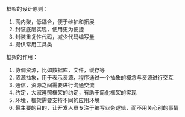 
框架的设计原则：

1. 高内聚，低耦合，便于维护和拓展
2. 封装底层实现，使用更为便捷
3. 封装重复性代码，减少代码编写量
4. 提供常用工具类

框架的作用：

1. 协调资源，比如数据库，文件，缓存等
2. 资源抽象，用于表示资源，程序通过一个抽象的概念与资源进行交互
3. 通信，资源之间需要进行沟通交流
4. 约定，大家遵照框架的约定，有助于简化框架的实现
5. 环境，框架需要支持不同的应用环境
6. 最主要的目的，让开发人员专注于编写业务逻辑，而不用关心别的事情



